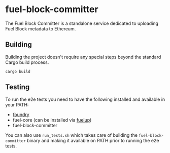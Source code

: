 # fuel-block-committer

The Fuel Block Committer is a standalone service dedicated to uploading Fuel Block metadata to Ethereum.

## Building

Building the project doesn't require any special steps beyond the standard Cargo build process.

```shell
cargo build
```

## Testing

To run the e2e tests you need to have the following installed and available in your PATH:
* [foundry](https://github.com/foundry-rs/foundry)
* fuel-core (can be installed via [fuelup](https://github.com/FuelLabs/fuelup))
* fuel-block-committer

You can also use `run_tests.sh` which takes care of building the `fuel-block-committer` binary and making it available on PATH prior to running the e2e tests.
